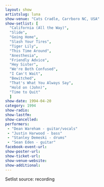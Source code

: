 ```yaml
---
layout: show
artistslug: luna
show-venue: "Cats Cradle, Carrboro NC, USA"
show-setlist: [
  "California (All the Way)",
  "Slide",
  "Going Home",
  "Slash Your Tires",
  "Tiger Lily",
  "This Time Around",
  "Anesthesia",
  "Friendly Advice",
  "Hey Sister",
  "We're Both Confused",
  "I Can't Wait",
  "Bewitched",
  "That's What You Always Say",
  "Hold on (John)",
  "Time to Quit"
  ]
show-date: 1994-04-20
category: 1994
show-radio: 
show-lastfm: 
show-cancelled: 
performers: 
 - "Dean Wareham - guitar/vocals"
 - "Justin Harwood - bass"
 - "Stanley Demeski - drums"
 - "Sean Eden - guitar"
facebook-event-url: 
show-poster-url: 
show-ticket-url: 
show-venue-website: 
show-additional: 
---
```


Setlist source: recording